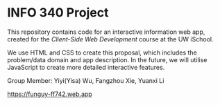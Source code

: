 # INFO 340 Project

This repository contains code for an interactive information web app, created for the _Client-Side Web Development_ course at the UW iSchool.

We use HTML and CSS to create this proposal, which includes the problem/data domain and app description. In the future, we will utilise JavaScript to create more detailed interactive features.

Group Member: Yiyi(Yisa) Wu, Fangzhou Xie, Yuanxi Li


https://funguy-ff742.web.app